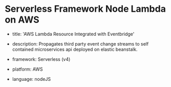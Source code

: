 # Serverless Framework Node Lambda on AWS

- title: 'AWS Lambda Resource Integrated with Eventbridge'

- description: Propagates third party event change streams to self contained microservices api deployed on elastic beanstalk.

- framework: Serverless (v4)

- platform: AWS

- language: nodeJS
